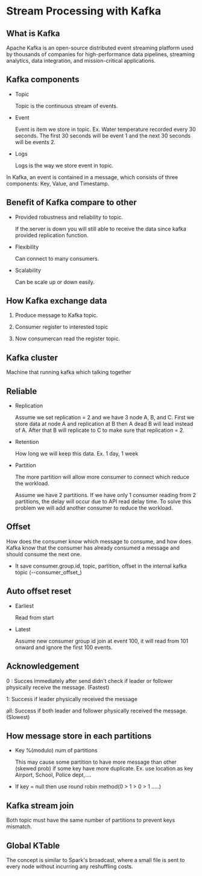 # Stream Processing with Kafka
## What is Kafka
Apache Kafka is an open-source distributed event streaming platform used by thousands of companies for high-performance data pipelines, streaming analytics, data integration, and mission-critical applications.
## Kafka components
- Topic
  
  Topic is the continuous stream of events.
  
- Event
  
  Event is item we store in topic. Ex. Water temperature recorded every 30 seconds. The first 30 seconds will be event 1 and the next 30 seconds will be events 2.
  
- Logs
  
  Logs is the way we store event in topic.

In Kafka, an event is contained in a message, which consists of three components: Key, Value, and Timestamp.

## Benefit of Kafka compare to other

* Provided robustness and reliability to topic.

  If the server is down you will still able to receive the data since kafka provided replication function.

* Flexibility

  Can connect to many consumers.

* Scalability

  Can be scale up or down easily.

## How Kafka exchange data

1. Produce message to Kafka topic.

2. Consumer register to interested topic

3. Now consumercan read the register topic.

## Kafka cluster

Machine that running kafka which talking together

## Reliable

* Replication

  Assume we set replication = 2 and we have 3 node A, B, and C. First we store data at node A and replication at B then A dead B will lead instead of A. After that B will replicate to C to make sure that replication = 2.

* Retention

  How long we will keep this  data. Ex. 1 day, 1 week

* Partition

  The more partition will allow more consumer to connect which reduce the workload.

  Assume we have 2 partitions. If we have only 1 consumer reading from 2 partitions, the delay will occur due to API read delay time. To solve this problem we will add another consumer to reduce the workload.

## Offset

How does the consumer know which message to consume, and how does Kafka know that the consumer has already consumed a message and should consume the next one.

* It save consumer.group.id, topic, partition, offset in the internal kafka topic (--consumer_offset_)

## Auto offset reset

* Earliest

  Read from start

* Latest

  Assume new consumer group id join at event 100, it will read from 101 onward and ignore the first 100 events.

## Acknowledgement

0 : Succes immediately after send didn't check if leader or follower physically receive the message. (Fastest)

1: Success if leader physically received the message

all: Success if both leader and follower physically received the message. (Slowest)

## How message store in each partitions

* Key %(modulo) num of partitions

  This may cause some partition to have more message than other (skewed prob) if some key have more duplicate. Ex. use location as key Airport, School, Police dept,....

* If key = null then use round robin method(0 > 1 > 0 > 1 .....)

## Kafka stream join

Both topic must have the same number of partitions to prevent keys mismatch.

## Global KTable

The concept is similar to Spark's broadcast, where a small file is sent to every node without incurring any reshuffling costs.







